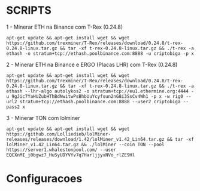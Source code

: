 # SCRIPTS

1 - Minerar ETH na Binance com T-Rex (0.24.8)

    apt-get update && apt-get install wget && wget https://github.com/trexminer/T-Rex/releases/download/0.24.8/t-rex-0.24.8-linux.tar.gz && tar -xf t-rex-0.24.8-linux.tar.gz && ./t-rex -a ethash -o stratum+tcp://ethash.poolbinance.com:8888 -u criptobiga -p x

2 - Minerar ETH na Binance e ERGO (Placas LHR) com T-Rex (0.24.8)

    apt-get update && apt-get install wget && wget https://github.com/trexminer/T-Rex/releases/download/0.24.8/t-rex-0.24.8-linux.tar.gz && tar -xf t-rex-0.24.8-linux.tar.gz && ./t-rex -a ethash --lhr-algo autolykos2 -o stratum+tcp://eu1.ethermine.org:4444 -u 9gJic7YaHUZubHThBdNwitwPsBhbUuYcyfsun2nG8i3SsCv4Wh1 -p x -w rig0 --url2 stratum+tcp://ethash.poolbinance.com:8888 --user2 criptobiga --pass2 x
    
3 - Minerar TON com lolminer
    
    apt-get update && apt-get install wget && wget https://github.com/Lolliedieb/lolMiner-releases/releases/download/1.42/lolMiner_v1.42_Lin64.tar.gz && tar -xf lolMiner_v1.42_Lin64.tar.gz && ./lolMiner --coin TON --pool https://server1.whalestonpool.com/ --user EQCXnMI_j0bgwz7_HuSyUDYVYv7q7HarljjyxNVo_rlZE9Hl


# Configuracoes

